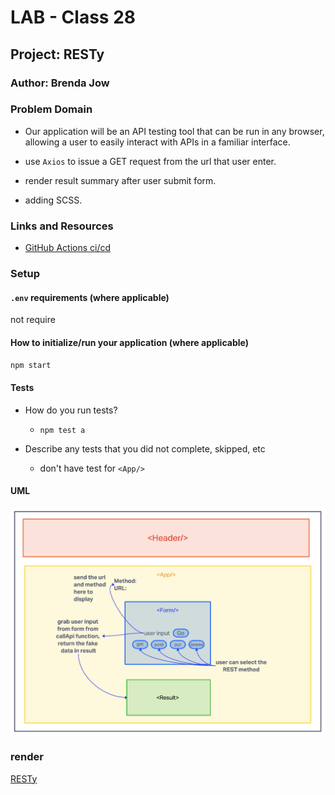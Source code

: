 # LAB - Class 28

## Project: RESTy

### Author: Brenda Jow

### Problem Domain  

- Our application will be an API testing tool that can be run in any browser, allowing a user to easily interact with APIs in a familiar interface.

- use `Axios` to issue a GET request from the url that user enter.
- render result summary after user submit form.
- adding SCSS.

### Links and Resources

- [GitHub Actions ci/cd](https://github.com/brenda70904/resty/actions)

### Setup

#### `.env` requirements (where applicable)

not require


#### How to initialize/run your application (where applicable)

`npm start`
<!-- 
#### How to use your library (where applicable)

#### Features / Routes

- Feature One: Details of feature
- GET : `/hello` - specific route to hit -->

#### Tests

- How do you run tests?
  - `npm test a`

- Describe any tests that you did not complete, skipped, etc
  - don't have test for `<App/>`

#### UML

![uml](../assets/class27-uml.png)

### render

[RESTy](https://resty-6hcv.onrender.com)